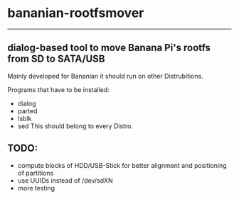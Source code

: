 # bananian-rootfsmover
----
dialog-based tool to move Banana Pi's rootfs from SD to SATA/USB 
--

Mainly developed for Bananian it should run on other Distrubitions.

Programs that have to be installed:
 + dialog
 + parted
 + lsblk
 + sed
This should belong to every Distro.


## TODO:
 - compute blocks of HDD/USB-Stick for better alignment and positioning of partitions
 - use UUIDs instead of /dev/sdXN
 - more testing

